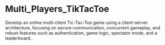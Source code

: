 # Multi_Players_TikTacToe
Develop an online multi-client Tic-Tac-Toe game using a client-server architecture, focusing on secure communication, concurrent gameplay, and robust features such as authentication, game logic, spectator mode, and a leaderboard..

